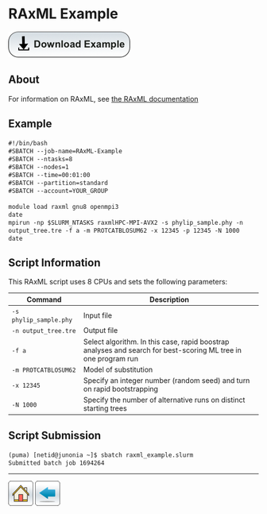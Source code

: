 # RAxML Example
[![](/Images/Download-Button.png)](RAxML.tar.gz)

## About
For information on RAxML, see [the RAxML documentation](https://cme.h-its.org/exelixis/web/software/raxml/#documentation)

## Example
```
#!/bin/bash
#SBATCH --job-name=RAxML-Example
#SBATCH --ntasks=8
#SBATCH --nodes=1             
#SBATCH --time=00:01:00   
#SBATCH --partition=standard
#SBATCH --account=YOUR_GROUP

module load raxml gnu8 openmpi3
date
mpirun -np $SLURM_NTASKS raxmlHPC-MPI-AVX2 -s phylip_sample.phy -n output_tree.tre -f a -m PROTCATBLOSUM62 -x 12345 -p 12345 -N 1000
date
```

## Script Information

This RAxML script uses 8 CPUs and sets the following parameters:

| Command | Description |
| ------- | ----------- |
|```-s phylip_sample.phy```| Input file |
|```-n output_tree.tre```| Output file |
| ```-f a``` | Select algorithm. In this case, rapid boostrap analyses and search for best-scoring ML tree in one program run|
|```-m PROTCATBLOSUM62```|Model of substitution|
|```-x 12345```| Specify an integer number (random seed) and turn on rapid bootstrapping|
|```-N 1000```| Specify the number of alternative runs on distinct starting trees|


## Script Submission
```
(puma) [netid@junonia ~]$ sbatch raxml_example.slurm 
Submitted batch job 1694264
```

*****
[![](/Images/home.png)](https://ua-researchcomputing-hpc.github.io/) 
[![](/Images/back.png)](../)
